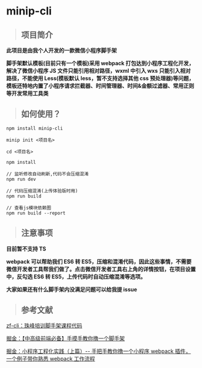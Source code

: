 # minip-cli

> ## 项目简介

**此项目是由我个人开发的一款微信小程序脚手架**

**脚手架默认模板(目前只有一个模板)采用 webpack 打包达到小程序工程化开发，解决了微信小程序 JS 文件只能引用相对路径，wxml 中引入 wxs 只能引入相对路径，不能使用 Less(模板默认 less，暂不支持选择其他 css 预处理器)等问题，模板还特地内置了小程序请求拦截器、时间管理器、时间&金额过滤器、常用正则等开发常用工具类**

> ## 如何使用？

```
npm install minip-cli

minip init <项目名>

cd <项目名>

npm install

// 监听修改自动刷新,代码不会压缩混淆
npm run dev

// 代码压缩混淆(上传体验版时用)
npm run build

// 查看js模块依赖图
npm run build --report

```

> ## 注意事项

**目前暂不支持 TS**

**webpack 可以帮助我们 ES6 转 ES5，压缩和混淆代码，因此这些事情，不需要微信开发者工具帮我们做了。点击微信开发者工具右上角的详情按钮，在项目设置中，反勾选 ES6 转 ES5，上传代码时自动压缩混淆等选项。**

**大家如果还有什么脚手架内没满足问题可以给我提 issue**

> ## 参考文献

[zf-cli：珠峰培训脚手架课程代码](https://gitee.com/Jerret321/zf-cli/)

[掘金：【中高级前端必备】手摸手教你撸一个脚手架](https://juejin.im/post/5d37d982e51d45108c59a635)

[掘金：小程序工程化实践（上篇）-- 手把手教你撸一个小程序 webpack 插件，一个例子带你熟悉 webpack 工作流程](https://juejin.im/post/5d00aa5e5188255a57151c8a#heading-11)
